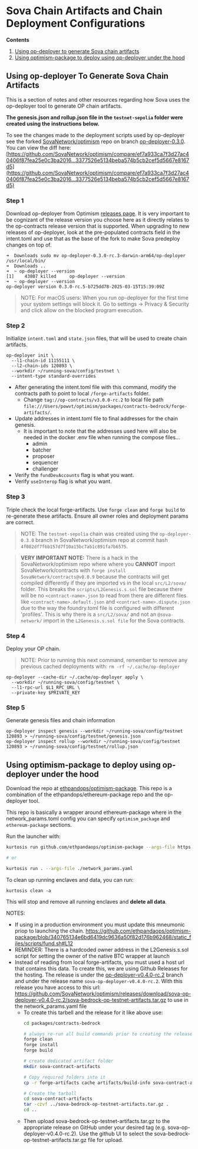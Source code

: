 # Sova Chain Artifacts and Chain Deployment Configurations

**Contents**
1. [Using op-deployer to generate Sova chain artifacts](#using-op-deployer-to-generate-sova-chain-artifacts)
2. [Using optimism-package to deploy using op-deployer under the hood](#using-optimism-package-to-deploy-using-op-deployer-under-the-hood)

## Using op-deployer To Generate Sova Chain Artifacts

This is a section of notes and other resources regarding how Sova uses the op-deployer tool to generate OP chain artifacts.

**The genesis.json and rollup.json file in the `testnet-sepolia` folder were created using the instructions below.**

To see the changes made to the deployment scripts used by op-deployer see the forked [SovaNetwork/optimism](https://github.com/SovaNetwork/optimism) repo on branch [op-deployer-0.3.0](https://github.com/SovaNetwork/optimism/tree/op-deployer-0.3.0). You can view the diff here: [https://github.com/SovaNetwork/optimism/compare/ef7a933ca7f3d27ac40406f87fea25e0c3ba2016...3377526e5134beba574b5cb2cef5d5667e8167d5](https://github.com/SovaNetwork/optimism/compare/ef7a933ca7f3d27ac40406f87fea25e0c3ba2016...3377526e5134beba574b5cb2cef5d5667e8167d5)

### Step 1
Download op-deployer from Optimism [releases page](https://github.com/ethereum-optimism/optimism/releases). It is very important to be cognizant of the release version you choose here as it directly relates to the op-contracts release version that is supported. When upgrading to new releases of op-deployer, look at the pre-populated contracts field in the intent.toml and use that as the base of the fork to make Sova predeploy changes on top of.

```
➜  Downloads sudo mv op-deployer-0.3.0-rc.3-darwin-arm64/op-deployer /usr/local/bin/
➜  Downloads ..
➜  ~ op-deployer --version
[1]    43807 killed     op-deployer --version
➜  ~ op-deployer --version
op-deployer version 0.3.0-rc.5-b725dd78-2025-03-15T15:39:09Z
```
> NOTE: For macOS users: When you run op-deployer for the first time your system settings will block it. Go to settings -> Privacy & Security and click allow on the blocked program execution.

### Step 2
Initialize `intent.toml` and `state.json` files, that will be used to create chain artifacts.

```
op-deployer init \
  --l1-chain-id 11155111 \
  --l2-chain-ids 120893 \
  --workdir ~/running-sova/config/testnet \
  --intent-type standard-overrides
```
- After generating the intent.toml file with this command, modify the contracts path to point to local `/forge-artifacts` folder.
    - Change `tag://op-contracts/v3.0.0-rc.2` to local file path `file:///Users/powvt/optimism/packages/contracts-bedrock/forge-artifacts/`.
- Update addresses in intent.toml file to final addresses for the chain genesis.
  - It is important to note that the addresses used here will also be needed in the docker .env file when running the compose files...
    - admin
    - batcher
    - proposer
    - sequencer
    - challenger
- Verify the `fundDevAccounts` flag is what you want.
- Verify `useInterop` flag is what you want.

### Step 3
Triple check the local forge-artifacts. Use `forge clean` and `forge build` to re-generate these artifacts. Ensure all owner roles and deployment params are correct.

> NOTE: The `testnet-sepolia` chain was created using the `op-deployer-0.3.0` branch in SovaNetwork/optimism repo at commit hash `4f082df7f6b157d7f10a15bc7ab1c891fa7b6575`.

> **VERY IMPORTANT NOTE:** There is a hack in the SovaNetwork/optimism repo where where you **CANNOT** import SovaNetwork/contracts with `forge install SovaNetwork/contracts@v0.0.9` because the contracts will get compiled differently if they are imported vs in the local `src/L2/sova/` folder. This breaks the `scripts/L2Genesis.s.sol` file because there will be no `<contract-name>.json` to read from there are different files like `<contract-name>.default.json` and `<contract-name>.dispute.json` due to the way the foundry.toml file is configured with different 'profiles'. This is why there is a `src/L2/sova/` and not an `@sova-network/` import in the `L2Genesis.s.sol file` for the Sova contracts.

### Step 4
Deploy your OP chain.

> NOTE: Prior to running this next command, remember to remove any previous cached deployments with: `rm -rf ~/.cache/op-deployer`
```
op-deployer --cache-dir ~/.cache/op-deployer apply \
  --workdir ~/running-sova/config/testnet \
  --l1-rpc-url $L1_RPC_URL \
  --private-key $PRIVATE_KEY
```

### Step 5
Generate genesis files and chain information

```
op-deployer inspect genesis --workdir ~/running-sova/config/testnet 120893 > ~/running-sova/config/testnet/genesis.json
op-deployer inspect rollup --workdir ~/running-sova/config/testnet 120893 > ~/running-sova/config/testnet/rollup.json
```

## Using optimism-package to deploy using op-deployer under the hood

Download the repo at [ethpandops/optimism-package](https://github.com/ethpandaops/optimism-package). This repo is a combination of the ethpandops/ethereum-package repo and the op-deployer tool.

This repo is basically a wrapper around ethereum-package where in the network_params.toml config you can specify `optimism_package` and `ethereum-package` sections.

Run the launcher with:
```bash
kurtosis run github.com/ethpandaops/optimism-package --args-file https://raw.githubusercontent.com/ethpandaops/optimism-package/main/network_params.yaml

# or

kurtosis run . --args-file ./network_params.yaml
```

To clean up running enclaves and data, you can run:

```shell
kurtosis clean -a
```

This will stop and remove all running enclaves and **delete all data**.

NOTES:
- If using in a production environment you must update this mneumonic priop to launching the chain. https://github.com/ethpandaops/optimism-package/blob/340765134e6bd6419dc9636a50f82d176b962468/static_files/scripts/fund.sh#L12
- REMINDER: There is a hardcoded owner address in the L2Genesis.s.sol script for setting the owner of the native BTC wrapper at launch
- Instead of reading from local forge-artifacts, you must used a host url that contains this data. To create this, we are using Github Releases for the hosting. The release is under the [op-deployer-v0.4.0-rc.2](https://github.com/SovaNetwork/optimism/tree/op-deployer-v0.4.0-rc.2) branch and under the release name `sova-op-deployer-v0.4.0-rc.2`. With this release you have access to this url: https://github.com/SovaNetwork/optimism/releases/download/sova-op-deployer-v0.4.0-rc.2/sova-bedrock-op-testnet-artifacts.tar.gz to use in the network_params.yaml file
  - To create this tarbell and the release for it like above use:
    ```bash
    cd packages/contracts-bedrock

    # always re-run all build commands prior to creating the release
    forge clean
    forge install
    forge build

    # create dedicated artifact folder
    mkdir sova-contract-artifacts

    # Copy required folders into it
    cp -r forge-artifacts cache artifacts/build-info sova-contract-artifacts/

    # Create the tarball
    cd sova-contract-artifacts
    tar -czvf ../sova-bedrock-op-testnet-artifacts.tar.gz .
    cd ..
    ```
  - Then upload sova-bedrock-op-testnet-artifacts.tar.gz to the appropriate release on GitHub under your desired tag (e.g. sova-op-deployer-v0.4.0-rc.2). Use the github UI to select the sova-bedrock-op-testnet-artifacts.tar.gz file for upload.